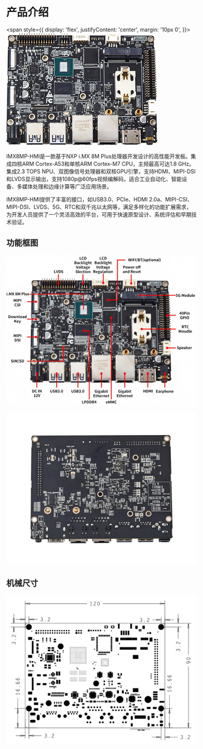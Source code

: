 # 产品介绍

<span style={{
  display: 'flex',
  justifyContent: 'center',
  margin: '10px 0',
  }}>
 ![alt text](./static/image.png)
</span>

IMX8MP-HMI是一款基于NXP i.MX 8M Plus处理器开发设计的高性能开发板。集成四核ARM Cortex-A53和单核ARM Cortex-M7 CPU，主频最高可达1.8 GHz。集成2.3 TOPS NPU、双图像信号处理器和双核GPU引擎，支持HDMI、MIPI-DSI和LVDS显示输出，支持1080p@60fps视频编解码，适合工业自动化、智能设备、多媒体处理和边缘计算等广泛应用场景。

IMX8MP-HMI提供了丰富的接口，如USB3.0、PCIe、HDMI 2.0a、MIPI-CSI、MIPI-DSI、LVDS、5G、RTC和双千兆以太网等，满足多样化的功能扩展需求，为开发人员提供了一个灵活高效的平台，可用于快速原型设计、系统评估和早期技术验证。

## 功能框图

![alt text](./static/image-1.png)

![alt text](./static/image-2.png)

## 机械尺寸

![alt text](./static/image-3.png)